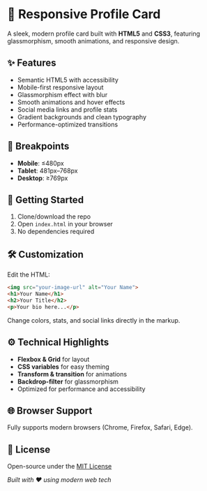# 🌟 Responsive Profile Card

A sleek, modern profile card built with **HTML5** and **CSS3**, featuring glassmorphism, smooth animations, and responsive design.

## ✨ Features

* Semantic HTML5 with accessibility
* Mobile-first responsive layout
* Glassmorphism effect with blur
* Smooth animations and hover effects
* Social media links and profile stats
* Gradient backgrounds and clean typography
* Performance-optimized transitions

## 📱 Breakpoints

* **Mobile**: ≤480px
* **Tablet**: 481px–768px
* **Desktop**: ≥769px

## 🚀 Getting Started

1. Clone/download the repo
2. Open `index.html` in your browser
3. No dependencies required

## 🛠️ Customization

Edit the HTML:

```html
<img src="your-image-url" alt="Your Name">
<h1>Your Name</h1>
<h2>Your Title</h2>
<p>Your bio here...</p>
```

Change colors, stats, and social links directly in the markup.

## ⚙️ Technical Highlights

* **Flexbox & Grid** for layout
* **CSS variables** for easy theming
* **Transform & transition** for animations
* **Backdrop-filter** for glassmorphism
* Optimized for performance and accessibility

## 🌐 Browser Support

Fully supports modern browsers (Chrome, Firefox, Safari, Edge).

## 📄 License

Open-source under the [MIT License](https://opensource.org/licenses/MIT)

*Built with ❤️ using modern web tech*
